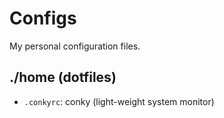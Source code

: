 Configs
=======

My personal configuration files.

./home (dotfiles)
-----------------
* `.conkyrc`: conky (light-weight system monitor)
